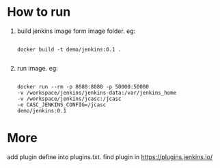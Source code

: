 # How to run

1. build jenkins image form image folder. eg:
   ```text
  
   docker build -t demo/jenkins:0.1 .
    
   ```
2. run image. eg:
   ```text
   
   docker run --rm -p 8080:8080 -p 50000:50000 
   -v /workspace/jenkins/jenkins-data:/var/jenkins_home 
   -v /workspace/jenkins/jcasc:/jcasc 
   -e CASC_JENKINS_CONFIG=/jcasc 
   demo/jenkins:0.1 
   
   ```
   
# More

add plugin define into plugins.txt. find plugin in https://plugins.jenkins.io/

